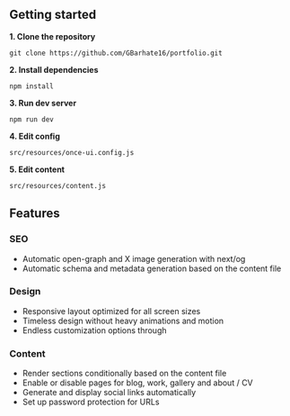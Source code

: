 
## Getting started

**1. Clone the repository**
```
git clone https://github.com/GBarhate16/portfolio.git
```

**2. Install dependencies**
```
npm install
```

**3. Run dev server**
```
npm run dev
```

**4. Edit config**
```
src/resources/once-ui.config.js
```

**5. Edit content**
```
src/resources/content.js
```

## Features

### SEO
- Automatic open-graph and X image generation with next/og
- Automatic schema and metadata generation based on the content file

### Design
- Responsive layout optimized for all screen sizes
- Timeless design without heavy animations and motion
- Endless customization options through 

### Content
- Render sections conditionally based on the content file
- Enable or disable pages for blog, work, gallery and about / CV
- Generate and display social links automatically
- Set up password protection for URLs


